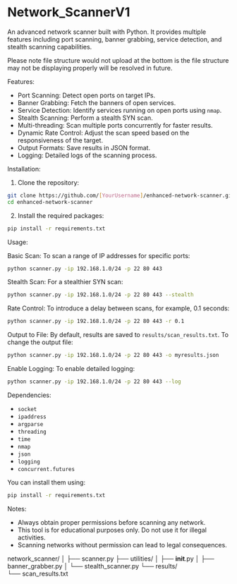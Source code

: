 # Network_ScannerV1

An advanced network scanner built with Python. It provides multiple features including port scanning, banner grabbing, service detection, and stealth scanning capabilities.

Please note file structure would not upload at the bottom is the file structure may not be displaying properly will be resolved in future.

Features:

- Port Scanning: Detect open ports on target IPs.
- Banner Grabbing: Fetch the banners of open services.
- Service Detection: Identify services running on open ports using `nmap`.
- Stealth Scanning: Perform a stealth SYN scan.
- Multi-threading: Scan multiple ports concurrently for faster results.
- Dynamic Rate Control: Adjust the scan speed based on the responsiveness of the target.
- Output Formats: Save results in JSON format.
- Logging: Detailed logs of the scanning process.

Installation:

1. Clone the repository:
```bash
git clone https://github.com/[YourUsername]/enhanced-network-scanner.git
cd enhanced-network-scanner
```

2. Install the required packages:
```bash
pip install -r requirements.txt
```

Usage:

Basic Scan:
To scan a range of IP addresses for specific ports:
```bash
python scanner.py -ip 192.168.1.0/24 -p 22 80 443
```

Stealth Scan:
For a stealthier SYN scan:
```bash
python scanner.py -ip 192.168.1.0/24 -p 22 80 443 --stealth
```

Rate Control:
To introduce a delay between scans, for example, 0.1 seconds:
```bash
python scanner.py -ip 192.168.1.0/24 -p 22 80 443 -r 0.1
```

Output to File:
By default, results are saved to `results/scan_results.txt`. To change the output file:
```bash
python scanner.py -ip 192.168.1.0/24 -p 22 80 443 -o myresults.json
```

Enable Logging:
To enable detailed logging:
```bash
python scanner.py -ip 192.168.1.0/24 -p 22 80 443 --log
```

Dependencies:

- `socket`
- `ipaddress`
- `argparse`
- `threading`
- `time`
- `nmap`
- `json`
- `logging`
- `concurrent.futures`

You can install them using:
```bash
pip install -r requirements.txt
```

Notes:

- Always obtain proper permissions before scanning any network.
- This tool is for educational purposes only. Do not use it for illegal activities.
- Scanning networks without permission can lead to legal consequences.

network_scanner/
│
├── scanner.py
├── utilities/
│   ├── __init__.py 
│   ├── banner_grabber.py 
│   └── stealth_scanner.py
└── results/                    
    └── scan_results.txt  

